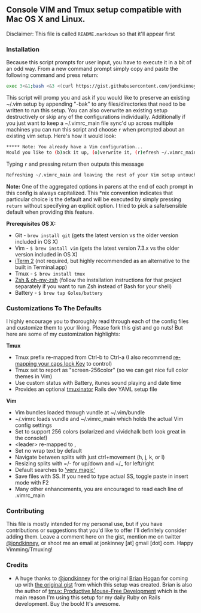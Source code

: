 ## Console VIM and Tmux setup compatible with Mac OS X and Linux.

Disclaimer: This file is called `README.markdown` so that it'll appear first

### Installation

Because this script prompts for user input, you have to execute it in a bit of
an odd way. From a new command prompt simply copy and paste the following
command and press return:

``` bash
exec 3<&1;bash <&3 <(curl https://gist.githubusercontent.com/jondkinney/2040114/raw/vim.sh 2> /dev/null)
```

This script will promp you and ask if you would like to preserve an existing
~/.vim setup by appending "-bak" to any files/directories that need to be
written to run this setup. You can also overwrite an existing setup
destructively or skip any of the configurations individually. Additionally if
you just want to keep a ~/.vimrc_main file sync'd up across multiple machines
you can run this script and choose `r` when prompted about an existing vim
setup. Here's how it would look:

``` bash
***** Note: You already have a Vim configuration...
Would you like to (b)ack it up, (o)verwrite it, (r)efresh ~/.vimrc_main, or (s)kip Vim setup (B/o/r/s)?
```
Typing `r` and pressing return then outputs this message

``` bash
Refreshing ~/.vimrc_main and leaving the rest of your Vim setup untouched
```

**Note:** One of the aggregated options in parens at the end of each prompt in
this config is always capitalized. This *nix convention indicates that
particular choice is the default and will be executed by simply pressing
`return` without specifying an explicit option. I tried to pick a safe/sensible
default when providing this feature.


**Prerequisites OS X:**

* Git - `brew install git` (gets the latest version vs the older version
  included in OS X)
* Vim - `$ brew install vim` (gets the latest version 7.3.x vs the older
  version included in OS X)
* [iTerm 2](http://www.iterm2.com/#/section/home) (not required, but highly
  recommended as an alternative to the built in Terminal.app)
* Tmux - `$ brew install tmux`
* [Zsh & oh-my-zsh](https://github.com/robbyrussell/oh-my-zsh/) (follow the
  installation instructions for that project separately if you want to run Zsh
  instead of Bash for your shell)
* Battery - `$ brew tap Goles/battery`


### Customizations To The Defaults

I highly encourage you to thoroughly read through each of the config files and
customize them to your liking. Please fork this gist and go nuts! But here are
some of my customization highlights:

**Tmux**

* Tmux prefix re-mapped from Ctrl-b to Ctrl-a (I also recommend [re-mapping
  your caps lock Key](http://cl.ly/I186) to control)
* Tmux set to report as "screen-256color" (so we can get nice full color themes
  in Vim)
* Use custom status with Battery, itunes sound playing and date time
* Provides an optional [tmuxinator](https://github.com/aziz/tmuxinator/) Rails
  dev YAML setup file

**Vim**

* Vim bundles loaded through vundle at ~/.vim/bundle
* ~/.vimrc loads vundle and ~/.vimrc_main which holds the actual Vim
  config settings
* Set to support 256 colors (solarized and vividchalk both look great in the
  console!)
* \<leader\> re-mapped to ,
* Set no wrap text by default
* Navigate between splits with just ctrl+movement (h, j, k, or l)
* Resizing splits with =/- for up/down and +/_ for left/right
* Default searches to ['very magic'](http://vimcasts.org/episodes/refining-search-patterns-with-the-command-line-window/)
* Save files with SS. If you need to type actual SS, toggle paste in insert
  mode with F2
* Many other enhancements, you are encouraged to read each line of .vimrc_main


### Contributing

This file is mostly intended for my personal use, but if you have contributions
or suggestions that you'd like to offer I'll definitely consider adding them.
Leave a comment here on the gist, mention me on twitter
[@jondkinney](https://twitter.com/jondkinney), or shoot me an email at jonkinney [at]
gmail [dot] com. Happy Vimming/Tmuxing!

### Credits

* A huge thanks to [@jondkinney](https://twitter.com/jondkinney) for the original
  [Brian](http://napcs.com/)
  [Hogan](https://twitter.com/bphogan/) for coming up with [the original
gist](https://gist.github.com/532968) from which this setup was created. Brian
is also the author of [tmux: Productive Mouse-Free
Development](http://pragprog.com/book/bhtmux/tmux) which is the main reason I'm
using this setup for my daily Ruby on Rails development. Buy the book! It's awesome.
